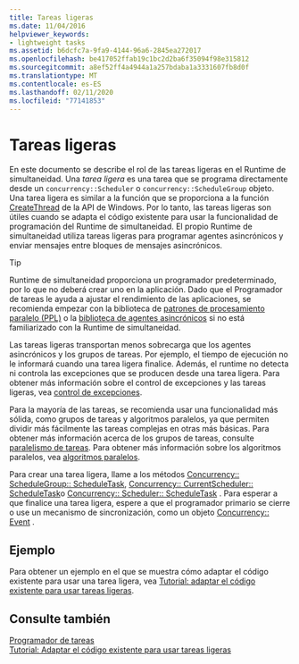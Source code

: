 ```yaml
---
title: Tareas ligeras
ms.date: 11/04/2016
helpviewer_keywords:
- lightweight tasks
ms.assetid: b6dcfc7a-9fa9-4144-96a6-2845ea272017
ms.openlocfilehash: be417052ffab19c1bc2d2ba6f35094f98e315812
ms.sourcegitcommit: a8ef52ff4a4944a1a257bdaba1a3331607fb8d0f
ms.translationtype: MT
ms.contentlocale: es-ES
ms.lasthandoff: 02/11/2020
ms.locfileid: "77141853"
---
```

# <a name="lightweight-tasks"></a>Tareas ligeras

En este documento se describe el rol de las tareas ligeras en el Runtime de simultaneidad. Una *tarea ligera* es una tarea que se programa directamente desde un `concurrency::Scheduler` o `concurrency::ScheduleGroup` objeto. Una tarea ligera es similar a la función que se proporciona a la función [CreateThread](/windows/win32/api/processthreadsapi/nf-processthreadsapi-createthread) de la API de Windows. Por lo tanto, las tareas ligeras son útiles cuando se adapta el código existente para usar la funcionalidad de programación del Runtime de simultaneidad. El propio Runtime de simultaneidad utiliza tareas ligeras para programar agentes asincrónicos y enviar mensajes entre bloques de mensajes asincrónicos.

> [!TIP]
> Runtime de simultaneidad proporciona un programador predeterminado, por lo que no deberá crear uno en la aplicación. Dado que el Programador de tareas le ayuda a ajustar el rendimiento de las aplicaciones, se recomienda empezar con la biblioteca de [patrones de procesamiento paralelo (PPL)](../../parallel/concrt/parallel-patterns-library-ppl.md) o la [biblioteca de agentes asincrónicos](../../parallel/concrt/asynchronous-agents-library.md) si no está familiarizado con la Runtime de simultaneidad.

Las tareas ligeras transportan menos sobrecarga que los agentes asincrónicos y los grupos de tareas. Por ejemplo, el tiempo de ejecución no le informará cuando una tarea ligera finalice. Además, el runtime no detecta ni controla las excepciones que se producen desde una tarea ligera. Para obtener más información sobre el control de excepciones y las tareas ligeras, vea [control de excepciones](../../parallel/concrt/exception-handling-in-the-concurrency-runtime.md).

Para la mayoría de las tareas, se recomienda usar una funcionalidad más sólida, como grupos de tareas y algoritmos paralelos, ya que permiten dividir más fácilmente las tareas complejas en otras más básicas. Para obtener más información acerca de los grupos de tareas, consulte [paralelismo de tareas](../../parallel/concrt/task-parallelism-concurrency-runtime.md). Para obtener más información sobre los algoritmos paralelos, vea [algoritmos paralelos](../../parallel/concrt/parallel-algorithms.md).

Para crear una tarea ligera, llame a los métodos [Concurrency:: ScheduleGroup:: ScheduleTask](reference/schedulegroup-class.md#scheduletask), [Concurrency:: CurrentScheduler:: ScheduleTask](reference/currentscheduler-class.md#scheduletask)o [Concurrency:: Scheduler:: ScheduleTask](reference/scheduler-class.md#scheduletask) . Para esperar a que finalice una tarea ligera, espere a que el programador primario se cierre o use un mecanismo de sincronización, como un objeto [Concurrency:: Event](../../parallel/concrt/reference/event-class.md) .

## <a name="example"></a>Ejemplo

Para obtener un ejemplo en el que se muestra cómo adaptar el código existente para usar una tarea ligera, vea [Tutorial: adaptar el código existente para usar tareas ligeras](../../parallel/concrt/walkthrough-adapting-existing-code-to-use-lightweight-tasks.md).

## <a name="see-also"></a>Consulte también

[Programador de tareas](../../parallel/concrt/task-scheduler-concurrency-runtime.md)<br/>
[Tutorial: Adaptar el código existente para usar tareas ligeras](../../parallel/concrt/walkthrough-adapting-existing-code-to-use-lightweight-tasks.md)
